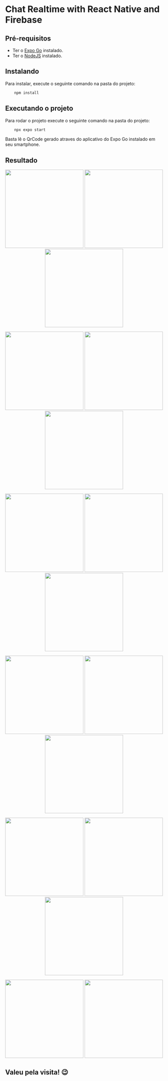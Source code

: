 # Chat Realtime with React Native and Firebase

## Pré-requisitos

 - Ter o [Expo Go](https://expo.dev/expo-go) instalado.
 - Ter o [NodeJS](https://nodejs.org/) instalado.

## Instalando

Para instalar, execute o seguinte comando na pasta do projeto:

```js
    npm install
```

## Executando o projeto

Para rodar o projeto execute o seguinte comando na pasta do projeto:

```js
    npx expo start
```

Basta lê o QrCode gerado atraves do aplicativo do Expo Go instalado em seu smartphone.

## Resultado
<p align="center" display="flex">
  <img src = "./result/Start.png" width=250>
  <img src = "./result/Signin.png" width=250>
  <img src = "./result/Signup.png" width=250>
</p>
 
<p align="center" display="flex">
  <img src = "./result/Profiles.png" width=250>
  <img src = "./result/New_profile.png" width=250>
  <img src = "./result/Home1.png" width=250>
</p>

<p align="center" display="flex">
  <img src = "./result/Home2.png" width=250>
  <img src = "./result/Search1.png" width=250>
  <img src = "./result/Search2.png" width=250>
</p>

<p align="center" display="flex">
  <img src = "./result/Search3.png" width=250>
  <img src = "./result/Details1.png" width=250>
  <img src = "./result/Episodes.png" width=250>
</p>

<p align="center" display="flex">
  <img src = "./result/Favorites.png" width=250>
  <img src = "./result/Profile.png" width=250>
  <img src = "./result/Notifications.png" width=250>
</p>

<p align="center" display="flex">
  <img src = "./result/Config.png" width=250>
  <img src = "./result/Edit_profile.png" width=250>
</p>

## Valeu pela visita! 😉
